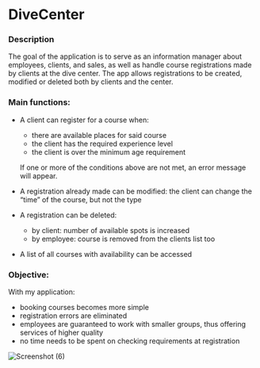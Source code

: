 # DiveCenter
### Description

The goal of the application is to serve as an information manager about employees, clients, and sales, as well as handle course registrations made by clients at the dive center. The app allows registrations to be created, modified or deleted both by clients and the center. 

### Main functions:

- A client can register for a course when:
    - there are available places for said course
    - the client has the required experience level
    - the client is over the minimum age requirement
    
    If one or more of the conditions above are not met, an error message will appear.
    
- A registration already made can be modified: the client can change the “time” of the course, but not the type
- A registration can be deleted:
    - by client: number of available spots is increased
    - by employee: course is removed from the clients list too
- A list of all courses with availability can be accessed

### Objective:

With my application:

- booking courses becomes more simple
- registration errors are eliminated
- employees are guaranteed to work with smaller groups, thus offering services of higher quality
- no time needs to be spent on checking requirements at registration



![Screenshot (6)](https://github.com/user-attachments/assets/ec7be85a-613e-4e7c-aff3-8b646fa9cf8f)
